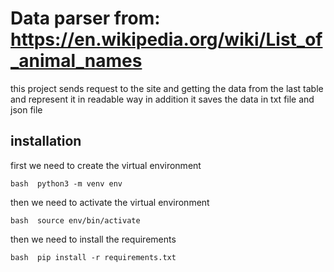 # Data parser from: https://en.wikipedia.org/wiki/List_of_animal_names

this project sends request to the site and getting the data from the last table and represent it in readable way
in addition it saves the data in txt file and json file
## installation
first we need to create the virtual environment

```bash  python3 -m venv env ```

then we need to activate the virtual environment

```bash  source env/bin/activate  ```

then we need to install the requirements

```bash  pip install -r requirements.txt  ```
